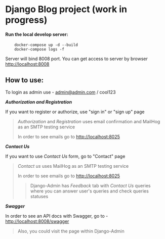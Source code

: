 # Django Blog project (work in progress)

#### Run the local develop server:
	    docker-compose up -d --build
        docker-compose logs -f

Server will bind 8008 port. You can get access to server by browser [http://localhost:8008](http://localhost:8008)


## How to use:

To login as admin use - admin@admin.com / cool123

***Authorization and Registration***

If you want to register or authorize, use "sign in" or "sign up" page
> *Authorization* and *Registration* uses email confirmation and MailHog as an SMTP testing service
> 
> In order to see emails go to [http://localhost:8025](http://localhost:8025)

***Contact Us***

If you want to use *Contact Us* form, go to "Contact" page

> *Contact us* uses MailHog as an SMTP testing service
> 
> In order to see emails go to [http://localhost:8025](http://localhost:8025)
> > Django-Admin has *Feedback* tab with *Contact Us* queries where you can answer user's queries and check queries statuses

***Swagger***

In order to see an API docs with Swagger, go to - [http://localhost:8008/swagger](http://localhost:8008/swagger)

> Also, you could visit the page within Django-Admin 
